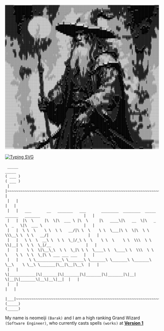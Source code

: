 <picture>
  <source media="(prefers-color-scheme: dark)" srcset="Secret Wizard Stuff\More Secret Wizard Stuff\.README Wizard\Detailed\Default ASCII Wizard.png">
  <source media="(prefers-color-scheme: light)" srcset="Secret Wizard Stuff\More Secret Wizard Stuff\.README Wizard\Light Mode [White BG - Black Wizard]\Light ASCII Wizard.png">
  <img src="Secret Wizard Stuff\More Secret Wizard Stuff\.README Wizard\Detailed\Default ASCII Wizard.png" img alt="Detailed picture of a wizard wearing a hat and baggy cloak, holding a long staff that is emitting a circular globe of light">
</picture>

[![Typing SVG](https://readme-typing-svg.demolab.com?font=Cairo&weight=700&size=50&duration=2000&pause=1000&color=2BFF53&background=FFFFFF00&center=true&vCenter=true&width=1200&height=200&lines=%24+pwd;%2Fhome%2FTheGrandWizard;ls+-la;-rwxrwxrwx+%7C+1+%7C+admin+%7C+1K+%7C+Jan+1+%7C+5%3A00+%7C+wizard.txt;cat+wizard.txt;You+have+now+entered+the+domain+of+neomeiji)](https://git.io/typing-svg)

```
 _____                                                                                                    _____ 
( ___ )                                                                                                  ( ___ )
 |   |~~~~~~~~~~~~~~~~~~~~~~~~~~~~~~~~~~~~~~~~~~~~~~~~~~~~~~~~~~~~~~~~~~~~~~~~~~~~~~~~~~~~~~~~~~~~~~~~~~~~|   | 
 |   |                                                                                                    |   | 
 |   |   ___       __   _______   ___       ________  ________  _____ ______   _______                    |   | 
 |   |  |\  \     |\  \|\  ___ \ |\  \     |\   ____\|\   __  \|\   _ \  _   \|\  ___ \                   |   | 
 |   |  \ \  \    \ \  \ \   __/|\ \  \    \ \  \___|\ \  \|\  \ \  \\\__\ \  \ \   __/|                  |   | 
 |   |   \ \  \  __\ \  \ \  \_|/_\ \  \    \ \  \    \ \  \\\  \ \  \\|__| \  \ \  \_|/__                |   | 
 |   |    \ \  \|\__\_\  \ \  \_|\ \ \  \____\ \  \____\ \  \\\  \ \  \    \ \  \ \  \_|\ \ ___ ___ ___   |   | 
 |   |     \ \____________\ \_______\ \_______\ \_______\ \_______\ \__\    \ \__\ \_______|\__|\__|\__\  |   | 
 |   |      \|____________|\|_______|\|_______|\|_______|\|_______|\|__|     \|__|\|_______\|__\|__\|__|  |   | 
 |   |                                                                                                    |   | 
 |___|~~~~~~~~~~~~~~~~~~~~~~~~~~~~~~~~~~~~~~~~~~~~~~~~~~~~~~~~~~~~~~~~~~~~~~~~~~~~~~~~~~~~~~~~~~~~~~~~~~~~|___| 
(_____)                                                                                                  (_____)
```

<!-- Well done, you found me! Who told you to click on RAW??!? Are you GORDON RAMSAY??? Password = 5!CKW1Z4RD! -->

<!-- There are 2 methods for writing hidden comments in MD (Markdown) Files i.e., using the following syntax = "(e.g., [comment]: # )" OR using a HTML Comment Tag instead --> 

<!-- NOTE BENNE!!! > It is important to note that some Markdown Engines will leave in HTML when rendering the Markdown File, so be careful what you put inside of comments! -->

<!--
I can also do a multi-line comment like this
-->

<!-- [comment]: # (Another way to add a secret comment, that will be completely omitted by almost ALL Markdown renderers, is to use an empty Link Definition. As it is unused, as long as it is wrapped in parentheses, it won't be rendered!) -->

<!-- A shortcut to generate HTML comment tags = "CTRL + /" -->

<!-- I really like all of these font's:
- Cairo
- DM Sans
- Kanit
- Oswald
- Outfit
- Prompt
- Quicksand
- Raleway
So maybe use these for future projects...
-->

My name is neomeiji ```(Barak)``` and I am a high ranking Grand Wizard ```(Software Engineer)```, who currently casts spells ```(works)``` at **[Version 1](https://www.version1.com/)**
